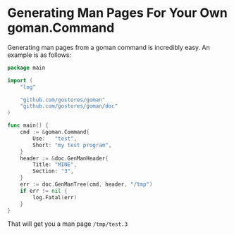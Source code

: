 # Generating Man Pages For Your Own goman.Command

Generating man pages from a goman command is incredibly easy. An example is as follows:

```go
package main

import (
	"log"

	"github.com/gostores/goman"
	"github.com/gostores/goman/doc"
)

func main() {
	cmd := &goman.Command{
		Use:   "test",
		Short: "my test program",
	}
	header := &doc.GenManHeader{
		Title: "MINE",
		Section: "3",
	}
	err := doc.GenManTree(cmd, header, "/tmp")
	if err != nil {
		log.Fatal(err)
	}
}
```

That will get you a man page `/tmp/test.3`
